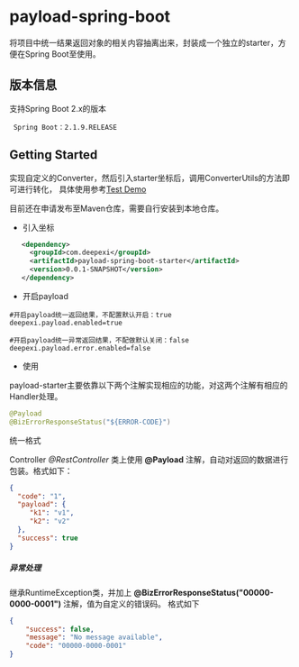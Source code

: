 # payload-spring-boot
将项目中统一结果返回对象的相关内容抽离出来，封装成一个独立的starter，方便在Spring Boot至使用。

## 版本信息
支持Spring Boot 2.x的版本

     Spring Boot：2.1.9.RELEASE

## Getting Started
  实现自定义的Converter，然后引入starter坐标后，调用ConverterUtils的方法即可进行转化，
  具体使用参考[Test Demo](https://github.com/deepexi/payload-spring-boot-starter/tree/master/payload-spring-boot-starter-test)
  
  目前还在申请发布至Maven仓库，需要自行安装到本地仓库。
  
  - 引入坐标
  
```xml
   <dependency>
     <groupId>com.deepexi</groupId>
     <artifactId>payload-spring-boot-starter</artifactId>
     <version>0.0.1-SNAPSHOT</version>
   </dependency>
```
        
  - 开启payload
  
```properties
#开启payload统一返回结果，不配置默认开启：true
deepexi.payload.enabled=true

#开启payload统一异常返回结果，不配做默认关闭：false  
deepexi.payload.error.enabled=false 
```
   
  - 使用

payload-starter主要依靠以下两个注解实现相应的功能，对这两个注解有相应的Handler处理。

```java
@Payload
@BizErrorResponseStatus("${ERROR-CODE}")
```

 统一格式  
 
Controller *@RestController* 类上使用 **@Payload** 注解，自动对返回的数据进行包装。格式如下：

```json
{
  "code": "1",
  "payload": {
     "k1": "v1",
     "k2": "v2"
  },
  "success": true
}
```

##### 异常处理

继承RuntimeException类，并加上 **@BizErrorResponseStatus("00000-0000-0001")** 注解，值为自定义的错误码。
格式如下
```json
{
    "success": false,
    "message": "No message available",
    "code": "00000-0000-0001"
}
```